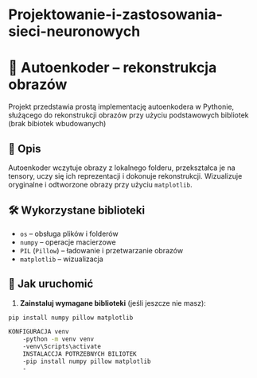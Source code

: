 # Projektowanie-i-zastosowania-sieci-neuronowych


# 🧠 Autoenkoder – rekonstrukcja obrazów

Projekt przedstawia prostą implementację autoenkodera w Pythonie, służącego do rekonstrukcji obrazów przy użyciu podstawowych bibliotek (brak bibiotek wbudowanych)

## 📂 Opis

Autoenkoder wczytuje obrazy z lokalnego folderu, przekształca je na tensory, uczy się ich reprezentacji i dokonuje rekonstrukcji. Wizualizuje oryginalne i odtworzone obrazy przy użyciu `matplotlib`.

## 🛠 Wykorzystane biblioteki

- `os` – obsługa plików i folderów
- `numpy` – operacje macierzowe
- `PIL` (`Pillow`) – ładowanie i przetwarzanie obrazów
- `matplotlib` – wizualizacja

## 🚀 Jak uruchomić

1. **Zainstaluj wymagane biblioteki** (jeśli jeszcze nie masz):

```bash
pip install numpy pillow matplotlib

KONFIGURACJA venv
    -python -m venv venv
    -venv\Scripts\activate
    INSTALACCJA POTRZEBNYCH BILIOTEK
    -pip install numpy pillow matplotlib
    -